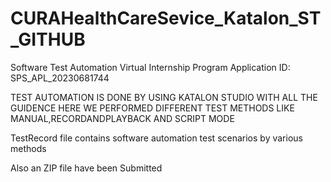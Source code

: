# CURAHealthCareSevice_Katalon_ST_GITHUB


Software Test Automation Virtual Internship Program
Application ID: SPS_APL_20230681744

TEST AUTOMATION IS DONE BY USING KATALON STUDIO WITH ALL THE GUIDENCE
HERE WE PERFORMED DIFFERENT TEST METHODS LIKE MANUAL,RECORDANDPLAYBACK AND SCRIPT MODE

TestRecord file contains software automation test scenarios by various methods

Also an ZIP file have been Submitted

